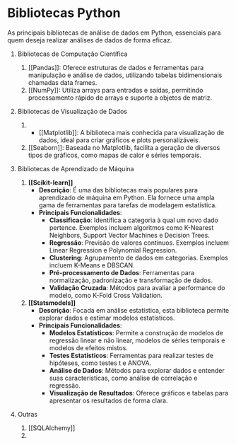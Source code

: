 # Bibliotecas Python

As principais bibliotecas de análise de dados em Python, essenciais para quem deseja realizar análises de dados de forma eficaz.

1. Bibliotecas de Computação Científica

	1. [[Pandas]]: Oferece estruturas de dados e ferramentas para manipulação e análise de dados, utilizando tabelas bidimensionais chamadas data frames.
	2. [[NumPy]]: Utiliza arrays para entradas e saídas, permitindo processamento rápido de arrays e suporte a objetos de matriz.

2. Bibliotecas de Visualização de Dados
	1. - [[Matplotlib]]: A biblioteca mais conhecida para visualização de dados, ideal para criar gráficos e plots personalizáveis.
	2. [[Seaborn]]: Baseada no Matplotlib, facilita a geração de diversos tipos de gráficos, como mapas de calor e séries temporais.

3. Bibliotecas de Aprendizado de Máquina
	1. **[[Scikit-learn]]**
		- **Descrição**: É uma das bibliotecas mais populares para aprendizado de máquina em Python. Ela fornece uma ampla gama de ferramentas para tarefas de modelagem estatística.
		- **Principais Funcionalidades**:
			- **Classificação**: Identifica a categoria à qual um novo dado pertence. Exemplos incluem algoritmos como K-Nearest Neighbors, Support Vector Machines e Decision Trees.
			- **Regressão**: Previsão de valores contínuos. Exemplos incluem Linear Regression e Polynomial Regression.
			- **Clustering**: Agrupamento de dados em categorias. Exemplos incluem K-Means e DBSCAN.
			- **Pré-processamento de Dados**: Ferramentas para normalização, padronização e transformação de dados.
			- **Validação Cruzada**: Métodos para avaliar a performance do modelo, como K-Fold Cross Validation.
	2. **[[Statsmodels]]**
		- **Descrição**: Focada em análise estatística, esta biblioteca permite explorar dados e estimar modelos estatísticos.
		- **Principais Funcionalidades**:
			- **Modelos Estatísticos**: Permite a construção de modelos de regressão linear e não linear, modelos de séries temporais e modelos de efeitos mistos.
			- **Testes Estatísticos**: Ferramentas para realizar testes de hipóteses, como testes t e ANOVA.
			- **Análise de Dados**: Métodos para explorar dados e entender suas características, como análise de correlação e regressão.
			- **Visualização de Resultados**: Oferece gráficos e tabelas para apresentar os resultados de forma clara.
4. Outras
	1. [[SQLAlchemy]]
	2. 